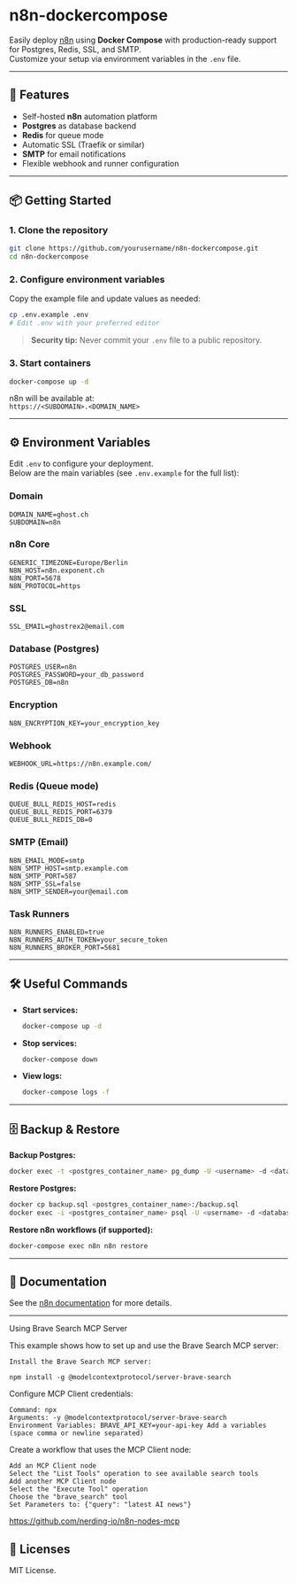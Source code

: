 # n8n-dockercompose

Easily deploy [n8n](https://n8n.io/) using **Docker Compose** with production-ready support for Postgres, Redis, SSL, and SMTP.  
Customize your setup via environment variables in the `.env` file.

---

## 🚀 Features

- Self-hosted **n8n** automation platform
- **Postgres** as database backend
- **Redis** for queue mode
- Automatic SSL (Traefik or similar)
- **SMTP** for email notifications
- Flexible webhook and runner configuration

---

## 📦 Getting Started

### 1. Clone the repository

```bash
git clone https://github.com/yourusername/n8n-dockercompose.git
cd n8n-dockercompose
```

### 2. Configure environment variables

Copy the example file and update values as needed:

```bash
cp .env.example .env
# Edit .env with your preferred editor
```

> **Security tip:** Never commit your `.env` file to a public repository.

### 3. Start containers

```bash
docker-compose up -d
```

n8n will be available at:  
`https://<SUBDOMAIN>.<DOMAIN_NAME>`

---

## ⚙️ Environment Variables

Edit `.env` to configure your deployment.  
Below are the main variables (see `.env.example` for the full list):

### Domain

```env
DOMAIN_NAME=ghost.ch
SUBDOMAIN=n8n
```

### n8n Core

```env
GENERIC_TIMEZONE=Europe/Berlin
N8N_HOST=n8n.exponent.ch
N8N_PORT=5678
N8N_PROTOCOL=https
```

### SSL

```env
SSL_EMAIL=ghostrex2@email.com
```

### Database (Postgres)

```env
POSTGRES_USER=n8n
POSTGRES_PASSWORD=your_db_password
POSTGRES_DB=n8n
```

### Encryption

```env
N8N_ENCRYPTION_KEY=your_encryption_key
```

### Webhook

```env
WEBHOOK_URL=https://n8n.example.com/
```

### Redis (Queue mode)

```env
QUEUE_BULL_REDIS_HOST=redis
QUEUE_BULL_REDIS_PORT=6379
QUEUE_BULL_REDIS_DB=0
```

### SMTP (Email)

```env
N8N_EMAIL_MODE=smtp
N8N_SMTP_HOST=smtp.example.com
N8N_SMTP_PORT=587
N8N_SMTP_SSL=false
N8N_SMTP_SENDER=your@email.com
```

### Task Runners

```env
N8N_RUNNERS_ENABLED=true
N8N_RUNNERS_AUTH_TOKEN=your_secure_token
N8N_RUNNERS_BROKER_PORT=5681
```

---

## 🛠️ Useful Commands

- **Start services:**
  ```bash
  docker-compose up -d
  ```
- **Stop services:**
  ```bash
  docker-compose down
  ```
- **View logs:**
  ```bash
  docker-compose logs -f
  ```
---

## 🗄️ Backup & Restore

**Backup Postgres:**
```bash
docker exec -t <postgres_container_name> pg_dump -U <username> -d <database> > backup.sql
```

**Restore Postgres:**
```bash
docker cp backup.sql <postgres_container_name>:/backup.sql
docker exec -i <postgres_container_name> psql -U <username> -d <database> < /backup.sql
```

**Restore n8n workflows (if supported):**
```bash
docker-compose exec n8n n8n restore
```

---

## 📖 Documentation

See the [n8n documentation](https://docs.n8n.io/) for more details.

---
Using Brave Search MCP Server

This example shows how to set up and use the Brave Search MCP server:

    Install the Brave Search MCP server:

    npm install -g @modelcontextprotocol/server-brave-search

Configure MCP Client credentials:

    Command: npx
    Arguments: -y @modelcontextprotocol/server-brave-search
    Environment Variables: BRAVE_API_KEY=your-api-key Add a variables (space comma or newline separated)

Create a workflow that uses the MCP Client node:

    Add an MCP Client node
    Select the "List Tools" operation to see available search tools
    Add another MCP Client node
    Select the "Execute Tool" operation
    Choose the "brave_search" tool
    Set Parameters to: {"query": "latest AI news"}


https://github.com/nerding-io/n8n-nodes-mcp

## 📝 Licenses

MIT License.
